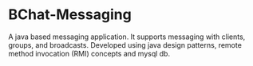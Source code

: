# BChat-Messaging
A java based messaging application. It supports messaging
with clients, groups, and broadcasts. Developed using java
design patterns, remote method invocation (RMI) concepts
and mysql db.
